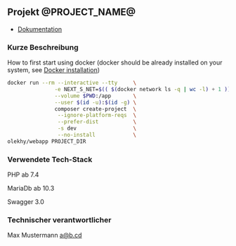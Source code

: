 ## Projekt @PROJECT_NAME@ 

* [Dokumentation](.doc/app.md)

### Kurze Beschreibung

How to first start using docker (docker should be already installed on your system, see [Docker installation](.doc/docker.md))
```bash
docker run --rm --interactive --tty     \
               -e NEXT_S_NET=$(( $(docker network ls -q | wc -l) + 1 )) \
               --volume $PWD:/app       \
               --user $(id -u):$(id -g) \
               composer create-project  \
                --ignore-platform-reqs  \
                --prefer-dist           \
                -s dev                  \
                --no-install            \
olekhy/webapp PROJECT_DIR
```

### Verwendete Tech-Stack

PHP ab 7.4

MariaDb ab 10.3

Swagger 3.0
 
### Technischer verantwortlicher 

Max Mustermann <a@b.cd>

